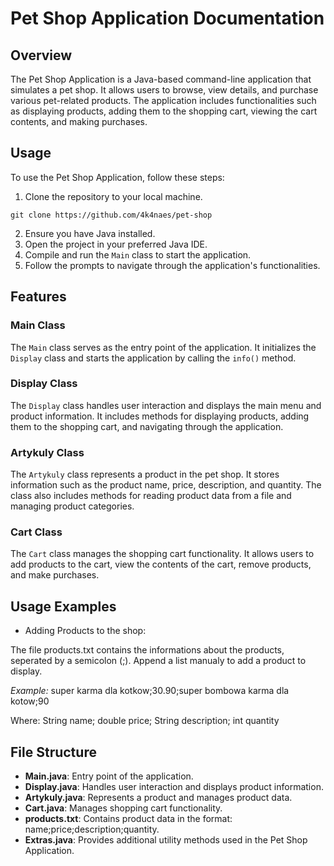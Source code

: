 # Pet Shop Application Documentation

## Overview

The Pet Shop Application is a Java-based command-line application that simulates a pet shop. It allows users to browse, view details, and purchase various pet-related products. The application includes functionalities such as displaying products, adding them to the shopping cart, viewing the cart contents, and making purchases.

## Usage

To use the Pet Shop Application, follow these steps:

1. Clone the repository to your local machine.

```
git clone https://github.com/4k4naes/pet-shop 
```

2. Ensure you have Java installed.
3. Open the project in your preferred Java IDE.
4. Compile and run the `Main` class to start the application.
5. Follow the prompts to navigate through the application's functionalities.

## Features

### Main Class

The `Main` class serves as the entry point of the application. It initializes the `Display` class and starts the application by calling the `info()` method.

### Display Class

The `Display` class handles user interaction and displays the main menu and product information. It includes methods for displaying products, adding them to the shopping cart, and navigating through the application.

### Artykuly Class

The `Artykuly` class represents a product in the pet shop. It stores information such as the product name, price, description, and quantity. The class also includes methods for reading product data from a file and managing product categories.

### Cart Class

The `Cart` class manages the shopping cart functionality. It allows users to add products to the cart, view the contents of the cart, remove products, and make purchases.

## Usage Examples

- Adding Products to the shop:

The file products.txt contains the informations about the products, seperated by a semicolon (;). Append a list manualy to add a product to display.

*Example:*  super karma dla kotkow;30.90;super bombowa karma dla kotow;90

Where: String name; double price; String description; int quantity

## File Structure

- **Main.java**: Entry point of the application.
- **Display.java**: Handles user interaction and displays product information.
- **Artykuly.java**: Represents a product and manages product data.
- **Cart.java**: Manages shopping cart functionality.
- **products.txt**: Contains product data in the format: name;price;description;quantity.
- **Extras.java**: Provides additional utility methods used in the Pet Shop Application.
